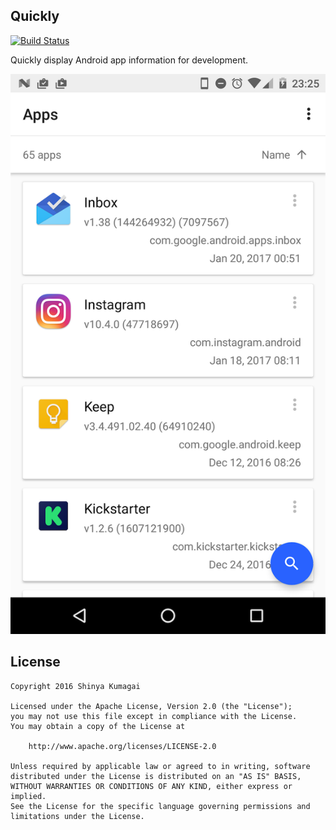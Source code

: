 ## Quickly
[![Build Status](https://travis-ci.org/droibit/quickly.svg?branch=develop)](https://travis-ci.org/droibit/quickly)

Quickly display Android app information for development.

![main](./assets/main.png)

## License

    Copyright 2016 Shinya Kumagai

    Licensed under the Apache License, Version 2.0 (the "License");
    you may not use this file except in compliance with the License.
    You may obtain a copy of the License at

        http://www.apache.org/licenses/LICENSE-2.0

    Unless required by applicable law or agreed to in writing, software
    distributed under the License is distributed on an "AS IS" BASIS,
    WITHOUT WARRANTIES OR CONDITIONS OF ANY KIND, either express or implied.
    See the License for the specific language governing permissions and
    limitations under the License.
